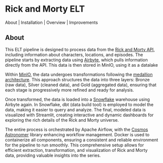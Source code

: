 # Rick and Morty ELT

About | Installation | Overview | Improvements

## About

This ELT pipeline is designed to process data from the [Rick and Morty API](https://rickandmortyapi.com/), including information about characters, locations, and episodes. The pipeline starts by extracting data using [Airbyte](https://airbyte.com), which pulls information directly from the API. This data is then stored in MinIO, using it as a datalake

Within [MinIO](https://min.io/), the data undergoes transformations following the [medallion architecture](https://dataengineering.wiki/Concepts/Medallion+Architecture). This approach structures the data into three layers: Bronze (raw data), Silver (cleaned data), and Gold (aggregated data), ensuring that each stage is progressively more refined and ready for analysis.

Once transformed, the data is loaded into a [Snowflake](https://www.snowflake.com/en/) warehouse using Airbyte again. In Snowflake, dbt (data build tool) is employed to model the data, making it easier to query and analyze. The final, modeled data is visualized with Streamlit, creating interactive and dynamic dashboards for exploring the rich details of the Rick and Morty universe.

The entire process is orchestrated by Apache Airflow, with the [Cosmos Astronomer](https://www.astronomer.io/cosmos/) library enhancing workflow management. Docker is used to containerize all components, ensuring a consistent and reliable environment for the pipeline to run smoothly. This comprehensive setup allows for efficient extraction, transformation, and visualization of Rick and Morty data, providing valuable insights into the series.
